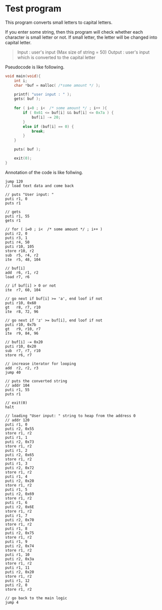# Test program

This program converts small letters to capital letters. 

If you enter some string, then this program will check whether each character is small letter or not. If small letter, the letter will be changed into capital letter. 

> Input : user's input (Max size of string = 50)
> Output : user's input which is converted to the capital letter 

Pseudocode is like following. 

``` C
void main(void){
	int i; 
	char *buf = malloc( /*some amount */ );

	printf( "user input : " );
	gets( buf );
	
	for ( i=0 ; i<  /* some amount */ ; i++ ){
		if ( 0x61 <= buf[i] && buf[i] <= 0x7a ) {
			buf[i] -= 20; 
		}
		else if (buf[i] == 0) {
			break; 
		}
	}

	puts( buf ); 

	exit(0);
}
```

Annotation of the code is like follwing. 

```
jump 120
// load text data and come back 

// puts "User input: "
puti r1, 0
puts r1

// gets 
puti r1, 55
gets r1

// for ( i=0 ; i<  /* some amount */ ; i++ )
puti r2, 0
puti r3, 1
puti r4, 50
puti r10, 105
store r10, r2
sub  r5, r4, r2
ite  r5, 48, 104

// buf[i]
add  r6, r1, r2
load r7, r6

// if buf[i] > 0 or not
ite  r7, 60, 104 

// go next if buf[i] >= 'a', end loof if not 
puti r10, 0x60
gt   r8, r7, r10
ite  r8, 72, 96

// go next if 'z' >= buf[i], end loof if not 
puti r10, 0x7b
gt   r9, r10, r7
ite  r9, 84, 96

// buf[i] -= 0x20
puti r10, 0x20
sub  r7, r7, r10 
store r6, r7

// increase iterator for looping
add  r2, r2, r3
jump 40

// puts the converted string 
// addr 104 
puti r1, 55
puts r1

// exit(0)
halt

// loading "User input: " string to heap from the address 0 
// addr 120
puti r1, 0
puti r2, 0x55
store r1, r2
puti r1, 1
puti r2, 0x73
store r1, r2
puti r1, 2
puti r2, 0x65
store r1, r2
puti r1, 3
puti r2, 0x72
store r1, r2
puti r1, 4
puti r2, 0x20
store r1, r2
puti r1, 5
puti r2, 0x69
store r1, r2
puti r1, 6
puti r2, 0x6E
store r1, r2
puti r1, 7
puti r2, 0x70
store r1, r2
puti r1, 8
puti r2, 0x75
store r1, r2
puti r1, 9
puti r2, 0x74
store r1, r2
puti r1, 10
puti r2, 0x3a
store r1, r2
puti r1, 11
puti r2, 0x20
store r1, r2
puti r1, 12
puti r2, 0
store r1, r2

// go back to the main logic 
jump 4
```